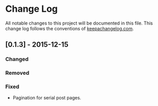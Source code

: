 # Change Log
All notable changes to this project will be documented in this file. This change log follows the conventions of [keepachangelog.com](http://keepachangelog.com/).

## [0.1.3] - 2015-12-15
### Changed

### Removed

### Fixed
- Pagination for serial post pages.
